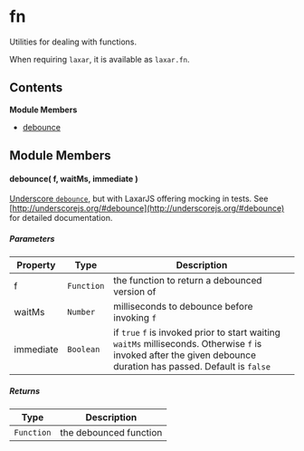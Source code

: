 
# fn

Utilities for dealing with functions.

When requiring `laxar`, it is available as `laxar.fn`.

## Contents

**Module Members**
- [debounce](#debounce)

## Module Members
#### <a name="debounce"></a>debounce( f, waitMs, immediate )
[Underscore `debounce`](http://underscorejs.org/#debounce), but with LaxarJS offering mocking in
tests. See [http://underscorejs.org/#debounce](http://underscorejs.org/#debounce) for detailed
documentation.

##### Parameters
| Property | Type | Description |
| -------- | ---- | ----------- |
| f | `Function` |  the function to return a debounced version of |
| waitMs | `Number` |  milliseconds to debounce before invoking `f` |
| immediate | `Boolean` |  if `true` `f` is invoked prior to start waiting `waitMs` milliseconds. Otherwise `f` is invoked after the given debounce duration has passed. Default is `false` |

##### Returns
| Type | Description |
| ---- | ----------- |
| `Function` |  the debounced function |
